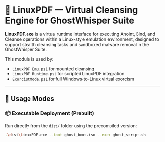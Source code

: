 # 🧼 LinuxPDF — Virtual Cleansing Engine for GhostWhisper Suite

**LinuxPDF.exe** is a virtual runtime interface for executing Anoint, Bind, and Cleanse operations within a Linux-style emulation environment, designed to support stealth cleansing tasks and sandboxed malware removal in the GhostWhisper Suite.

This module is used by:
- `LinuxPDF_Emu.ps1` for mounted cleansing
- `LinuxPDF_Runtime.ps1` for scripted LinuxPDF integration
- `ExorcistMode.ps1` for full Windows-to-Linux virtual exorcism

---

## 🧪 Usage Modes

### 📦 Executable Deployment (Prebuilt)
Run directly from the `dist/` folder using the precompiled version:

```bash
.\dist\LinuxPDF.exe --boot ghost_boot.iso --exec ghost_script.sh
